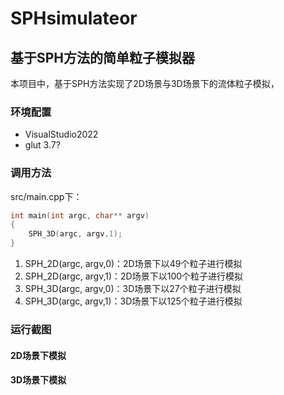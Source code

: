 # SPHsimulateor

## 基于SPH方法的简单粒子模拟器

本项目中，基于SPH方法实现了2D场景与3D场景下的流体粒子模拟，

### 环境配置

- VisualStudio2022
- glut 3.7?

### 调用方法

src/main.cpp下：

```C++
int main(int argc, char** argv)
{
	SPH_3D(argc, argv,1);
}
```

1. SPH_2D(argc, argv,0)：2D场景下以49个粒子进行模拟
2. SPH_2D(argc, argv,1)：2D场景下以100个粒子进行模拟
3. SPH_3D(argc, argv,0)：3D场景下以27个粒子进行模拟
4. SPH_3D(argc, argv,1)：3D场景下以125个粒子进行模拟

### 运行截图

#### 2D场景下模拟



#### 3D场景下模拟